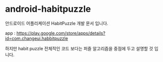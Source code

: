 # android-habitpuzzle

안드로이드 어플리케이션 HabitPuzzle 개발 문서 입니다.

app : https://play.google.com/store/apps/details?id=com.changeui.habbitpuzzle

하지만 habit puzzle 전체적인 코드 보다는 퍼즐 알고리즘을 중점에 두고 설명할 것 입니다.
